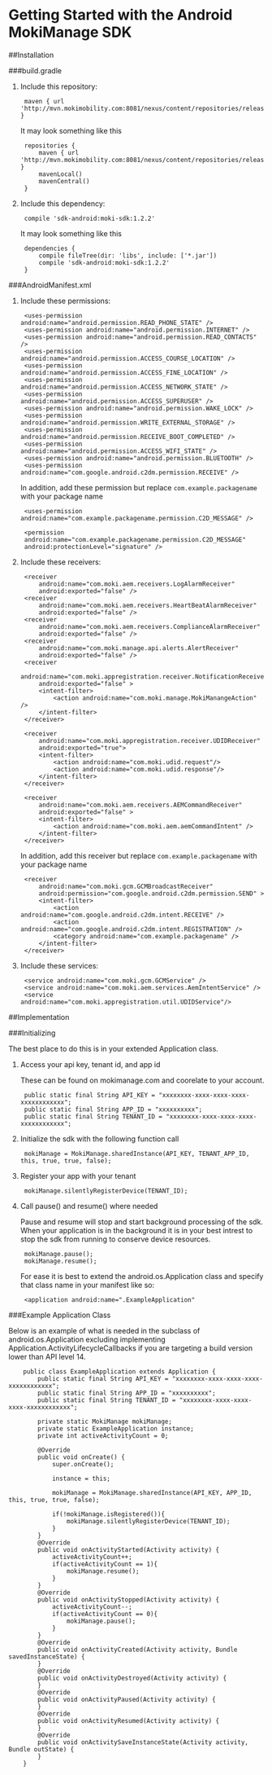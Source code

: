 Getting Started with the Android MokiManage SDK
================================================

##Installation

###build.gradle

1. Include this repository:

		maven { url 'http://mvn.mokimobility.com:8081/nexus/content/repositories/releases/' }

	It may look something like this

		repositories {
 			maven { url 'http://mvn.mokimobility.com:8081/nexus/content/repositories/releases/' }
	    	mavenLocal()
		   	mavenCentral()
		}

2. Include this dependency:

		compile 'sdk-android:moki-sdk:1.2.2'
	
	It may look something like this  
	
     	dependencies {
        	compile fileTree(dir: 'libs', include: ['*.jar'])
        	compile 'sdk-android:moki-sdk:1.2.2'
        }
 
###AndroidManifest.xml
    
1. Include these permissions:

		<uses-permission android:name="android.permission.READ_PHONE_STATE" />
    	<uses-permission android:name="android.permission.INTERNET" />
	    <uses-permission android:name="android.permission.READ_CONTACTS" />
	    <uses-permission android:name="android.permission.ACCESS_COURSE_LOCATION" />
	    <uses-permission android:name="android.permission.ACCESS_FINE_LOCATION" />
	    <uses-permission android:name="android.permission.ACCESS_NETWORK_STATE" />
	    <uses-permission android:name="android.permission.ACCESS_SUPERUSER" />
	    <uses-permission android:name="android.permission.WAKE_LOCK" />
	    <uses-permission android:name="android.permission.WRITE_EXTERNAL_STORAGE" />
	    <uses-permission android:name="android.permission.RECEIVE_BOOT_COMPLETED" />
	    <uses-permission android:name="android.permission.ACCESS_WIFI_STATE" />
	    <uses-permission android:name="android.permission.BLUETOOTH" />
	    <uses-permission android:name="com.google.android.c2dm.permission.RECEIVE" />
	    
	In addition, add these permission but replace `com.example.packagename` with your package name 
	    
	    <uses-permission android:name="com.example.packagename.permission.C2D_MESSAGE" />
	    
	    <permission
        android:name="com.example.packagename.permission.C2D_MESSAGE"
        android:protectionLevel="signature" />


2. Include these receivers:

		<receiver
            android:name="com.moki.aem.receivers.LogAlarmReceiver"
            android:exported="false" />
        <receiver
            android:name="com.moki.aem.receivers.HeartBeatAlarmReceiver"
            android:exported="false" />
        <receiver
            android:name="com.moki.aem.receivers.ComplianceAlarmReceiver"
            android:exported="false" />
        <receiver
            android:name="com.moki.manage.api.alerts.AlertReceiver"
            android:exported="false" />
        <receiver
            android:name="com.moki.appregistration.receiver.NotificationReceiver"
            android:exported="false" >
            <intent-filter>
                <action android:name="com.moki.manage.MokiManangeAction" />
            </intent-filter>
        </receiver>

        <receiver
            android:name="com.moki.appregistration.receiver.UDIDReceiver"
            android:exported="true">
            <intent-filter>
                <action android:name="com.moki.udid.request"/>
                <action android:name="com.moki.udid.response"/>
            </intent-filter>
        </receiver>

        <receiver
            android:name="com.moki.aem.receivers.AEMCommandReceiver"
            android:exported="false" >
            <intent-filter>
                <action android:name="com.moki.aem.aemCommandIntent" />
            </intent-filter>
        </receiver>	

	In addition, add this receiver but replace `com.example.packagename` with your package name 

		<receiver
            android:name="com.moki.gcm.GCMBroadcastReceiver"
            android:permission="com.google.android.c2dm.permission.SEND" >
            <intent-filter>
                <action android:name="com.google.android.c2dm.intent.RECEIVE" />
                <action android:name="com.google.android.c2dm.intent.REGISTRATION" />
                <category android:name="com.example.packagename" />
            </intent-filter>
        </receiver>
        
3. Include these services:		
		
		<service android:name="com.moki.gcm.GCMService" />
        <service android:name="com.moki.aem.services.AemIntentService" />
        <service android:name="com.moki.appregistration.util.UDIDService"/>	
	
##Implementation

###Initializing

The best place to do this is in your extended Application class.

1. Access your api key, tenant id, and app id

	These can be found on mokimanage.com and coorelate to your account.
	
		public static final String API_KEY = "xxxxxxxx-xxxx-xxxx-xxxx-xxxxxxxxxxxx";
	    public static final String APP_ID = "xxxxxxxxxx";
	    public static final String TENANT_ID = "xxxxxxxx-xxxx-xxxx-xxxx-xxxxxxxxxxxx";
 
2. Initialize the sdk with the following function call

		mokiManage = MokiManage.sharedInstance(API_KEY, TENANT_APP_ID, this, true, true, false);
		
3. Register your app with your tenant

		mokiManage.silentlyRegisterDevice(TENANT_ID);

4. Call pause() and resume() where needed

	Pause and resume will stop and start background processing of the sdk. When your application is in the background it is in your best intrest to stop the sdk from running to conserve device resources.

		mokiManage.pause();
		mokiManage.resume();


	For ease it is best to extend the android.os.Application class and specify that class name in your manifest like so:  

		<application android:name=".ExampleApplication"

###Example Application Class

Below is an example of what is needed in the subclass of android.os.Application excluding implementing Application.ActivityLifecycleCallbacks if you are targeting a build version lower than API level 14.
	
		public class ExampleApplication extends Application {
	    	public static final String API_KEY = "xxxxxxxx-xxxx-xxxx-xxxx-xxxxxxxxxxxx";
		    public static final String APP_ID = "xxxxxxxxxx";
		    public static final String TENANT_ID = "xxxxxxxx-xxxx-xxxx-xxxx-xxxxxxxxxxxx";
		    
		    private static MokiManage mokiManage;
		    private static ExampleApplication instance;
		    private int activeActivityCount = 0;
		
			@Override
		    public void onCreate() {
		        super.onCreate();
		
		        instance = this;
		
		        mokiManage = MokiManage.sharedInstance(API_KEY, APP_ID, this, true, true, false);
			
		        if(!mokiManage.isRegistered()){
		            mokiManage.silentlyRegisterDevice(TENANT_ID);
		        }
		    }
		    @Override
		    public void onActivityStarted(Activity activity) {
		        activeActivityCount++;
		        if(activeActivityCount == 1){
		            mokiManage.resume();
		        }
		    }
		    @Override
		    public void onActivityStopped(Activity activity) {
		        activeActivityCount--;
		        if(activeActivityCount == 0){
		            mokiManage.pause();
		        }
		    }
		    @Override
		    public void onActivityCreated(Activity activity, Bundle savedInstanceState) {
		    }
		    @Override
		    public void onActivityDestroyed(Activity activity) {
		    }
		    @Override
		    public void onActivityPaused(Activity activity) {
		    }
		    @Override
		    public void onActivityResumed(Activity activity) {
		    }
		    @Override
		    public void onActivitySaveInstanceState(Activity activity, Bundle outState) {
		    }
		}
